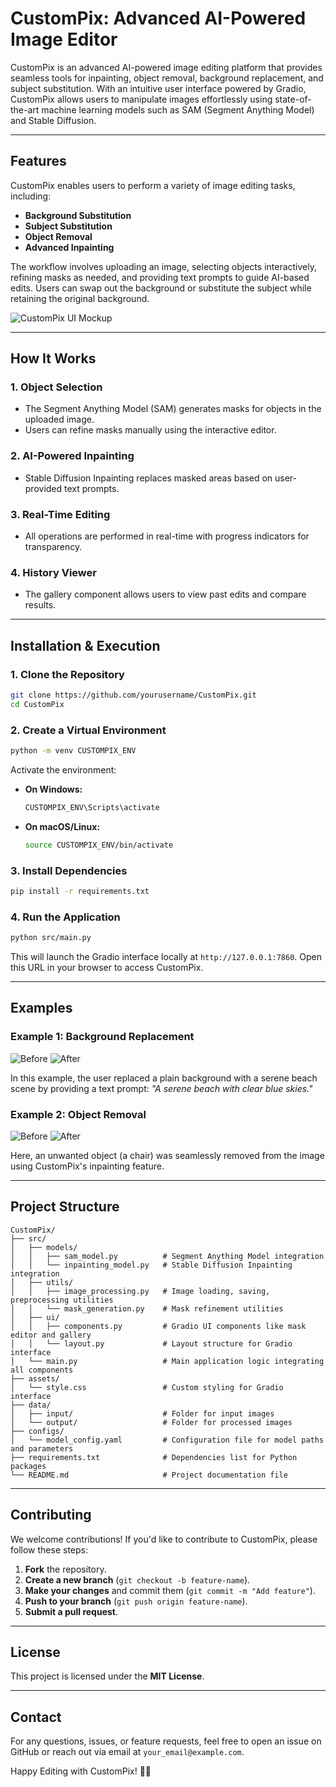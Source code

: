 # CustomPix: Advanced AI-Powered Image Editor

CustomPix is an advanced AI-powered image editing platform that provides seamless tools for inpainting, object removal, background replacement, and subject substitution. With an intuitive user interface powered by Gradio, CustomPix allows users to manipulate images effortlessly using state-of-the-art machine learning models such as SAM (Segment Anything Model) and Stable Diffusion.

---

## Features

CustomPix enables users to perform a variety of image editing tasks, including:

- **Background Substitution**
- **Subject Substitution**
- **Object Removal**
- **Advanced Inpainting**

The workflow involves uploading an image, selecting objects interactively, refining masks as needed, and providing text prompts to guide AI-based edits. Users can swap out the background or substitute the subject while retaining the original background.

![CustomPix UI Mockup](./assets/ui_photo.png)

---

## How It Works

### 1. Object Selection
- The Segment Anything Model (SAM) generates masks for objects in the uploaded image.
- Users can refine masks manually using the interactive editor.

### 2. AI-Powered Inpainting
- Stable Diffusion Inpainting replaces masked areas based on user-provided text prompts.

### 3. Real-Time Editing
- All operations are performed in real-time with progress indicators for transparency.

### 4. History Viewer
- The gallery component allows users to view past edits and compare results.

---

## Installation & Execution

### 1. Clone the Repository
```bash
git clone https://github.com/yourusername/CustomPix.git
cd CustomPix
```

### 2. Create a Virtual Environment
```bash
python -m venv CUSTOMPIX_ENV
```

Activate the environment:

- **On Windows:**
  ```bash
  CUSTOMPIX_ENV\Scripts\activate
  ```
- **On macOS/Linux:**
  ```bash
  source CUSTOMPIX_ENV/bin/activate
  ```

### 3. Install Dependencies
```bash
pip install -r requirements.txt
```

### 4. Run the Application
```bash
python src/main.py
```
This will launch the Gradio interface locally at `http://127.0.0.1:7860`. Open this URL in your browser to access CustomPix.

---

## Examples

### Example 1: Background Replacement

![Before](./assets/before.png) ![After](./assets/after.png)

In this example, the user replaced a plain background with a serene beach scene by providing a text prompt: *"A serene beach with clear blue skies."*

### Example 2: Object Removal

![Before](./assets/before_dog.png) ![After](./assets/after_dog.png)

Here, an unwanted object (a chair) was seamlessly removed from the image using CustomPix's inpainting feature.

---

## Project Structure

```
CustomPix/
├── src/
│   ├── models/
│   │   ├── sam_model.py          # Segment Anything Model integration
│   │   └── inpainting_model.py   # Stable Diffusion Inpainting integration
│   ├── utils/
│   │   ├── image_processing.py   # Image loading, saving, preprocessing utilities
│   │   └── mask_generation.py    # Mask refinement utilities
│   ├── ui/
│   │   ├── components.py         # Gradio UI components like mask editor and gallery
│   │   └── layout.py             # Layout structure for Gradio interface
│   └── main.py                   # Main application logic integrating all components
├── assets/
│   └── style.css                 # Custom styling for Gradio interface
├── data/
│   ├── input/                    # Folder for input images
│   └── output/                   # Folder for processed images
├── configs/
│   └── model_config.yaml         # Configuration file for model paths and parameters
├── requirements.txt              # Dependencies list for Python packages
└── README.md                     # Project documentation file
```

---

## Contributing

We welcome contributions! If you'd like to contribute to CustomPix, please follow these steps:

1. **Fork** the repository.
2. **Create a new branch** (`git checkout -b feature-name`).
3. **Make your changes** and commit them (`git commit -m "Add feature"`).
4. **Push to your branch** (`git push origin feature-name`).
5. **Submit a pull request**.

---

## License

This project is licensed under the **MIT License**.

---

## Contact

For any questions, issues, or feature requests, feel free to open an issue on GitHub or reach out via email at `your_email@example.com`.

Happy Editing with CustomPix! 🎨✨
